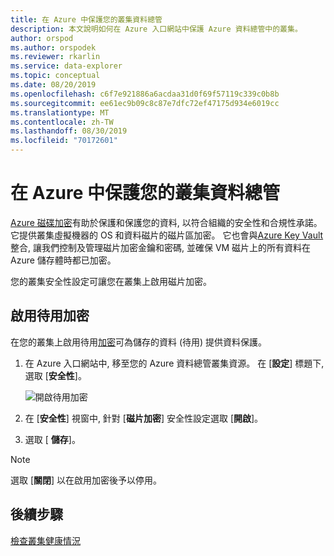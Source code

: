 ```yaml
---
title: 在 Azure 中保護您的叢集資料總管
description: 本文說明如何在 Azure 入口網站中保護 Azure 資料總管中的叢集。
author: orspod
ms.author: orspodek
ms.reviewer: rkarlin
ms.service: data-explorer
ms.topic: conceptual
ms.date: 08/20/2019
ms.openlocfilehash: c6f7e921886a6acdaa31d0f69f57119c339c0b8b
ms.sourcegitcommit: ee61ec9b09c8c87e7dfc72ef47175d934e6019cc
ms.translationtype: MT
ms.contentlocale: zh-TW
ms.lasthandoff: 08/30/2019
ms.locfileid: "70172601"
---
```

# <a name="secure-your-cluster-in-azure-data-explorer"></a>在 Azure 中保護您的叢集資料總管

[Azure 磁碟加密](/azure/security/azure-security-disk-encryption-overview)有助於保護和保護您的資料, 以符合組織的安全性和合規性承諾。 它提供叢集虛擬機器的 OS 和資料磁片的磁片區加密。 它也會與[Azure Key Vault](/azure/key-vault/)整合, 讓我們控制及管理磁片加密金鑰和密碼, 並確保 VM 磁片上的所有資料在 Azure 儲存體時都已加密。 

您的叢集安全性設定可讓您在叢集上啟用磁片加密。
  
## <a name="enable-encryption-at-rest"></a>啟用待用加密
  
在您的叢集上啟用待用[加密](/azure/security/fundamentals/encryption-atrest)可為儲存的資料 (待用) 提供資料保護。 

1. 在 Azure 入口網站中, 移至您的 Azure 資料總管叢集資源。 在 [**設定**] 標題下, 選取 [**安全性**]。 

    ![開啟待用加密](media/manage-cluster-security/security-encryption-at-rest.png)

1. 在 [**安全性**] 視窗中, 針對 [**磁片加密**] 安全性設定選取 [**開啟**]。 

1. 選取 [ **儲存**]。
 
> [!NOTE]
> 選取 [**關閉**] 以在啟用加密後予以停用。

## <a name="next-steps"></a>後續步驟

[檢查叢集健康情況](/azure/data-explorer/check-cluster-health)
